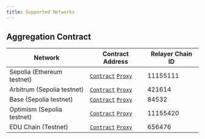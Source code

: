 ```yaml
---
title: Supported Networks
---
```


## Aggregation Contract

| Network                                                     | Contract Address                                                                                                                                                                                                             | Relayer Chain ID                                                     
| ----------------------------------------------------------- | ---------------------------------------------------------------------------------------------------------------------------------------------------------------------------------------------------------------- |  ----------------------------------------------------------- 
| Sepolia (Ethereum testnet) | [`Contract`](https://sepolia.etherscan.io/address/0x5a3c35CCC5c05fDeFe5Ecafc15F4B1aC8eF71481) [`Proxy`](https://sepolia.etherscan.io/address/0xEA0A0f1EfB1088F4ff0Def03741Cb2C64F89361E)                         | 11155111 |
| Arbitrum (Sepolia testnet) | [`Contract`](https://sepolia.arbiscan.io/address/0x8fDFE115948b54e77134Ff3841a626FAd4E6A661) [`Proxy`](https://sepolia.arbiscan.io/address/0xd007494945580eEb25522c8e0b2fa798B3F0FDE2)                           | 421614 |
| Base (Sepolia testnet)     | [`Contract`](https://sepolia.basescan.org/address/0x312468EbF274F1f584d93d0CCA8458cC91460FC0) [`Proxy`](https://sepolia.basescan.org/address/0x0807C544D38aE7729f8798388d89Be6502A1e8A8)                         | 84532 |
| Optimism (Sepolia testnet) | [`Contract`](https://sepolia-optimism.etherscan.io/address/0xFbA954966Fa27adec13Ba42F96E9F8ec8308a860) [`Proxy`](https://sepolia-optimism.etherscan.io/address/0xBBa17b0Eb3DdF0631c0Cce00E4245E4A2EE49982)       | 11155420 |
| EDU Chain (Testnet)        | [`Contract`](https://edu-chain-testnet.blockscout.com/address/0x8fDFE115948b54e77134Ff3841a626FAd4E6A661) [`Proxy`](https://edu-chain-testnet.blockscout.com/address/0xd007494945580eEb25522c8e0b2fa798B3F0FDE2) | 656476 |